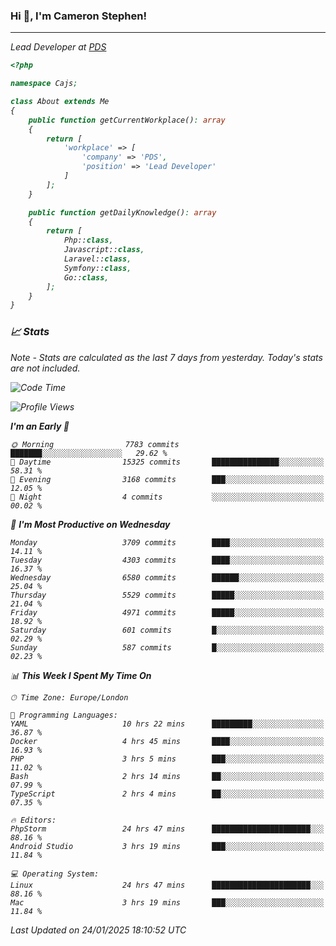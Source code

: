 ### Hi 👋, I'm Cameron Stephen!
<hr>
<p><em>Lead Developer at <a href="https://prindatasolutions.co.uk">PDS</a></p>


```php
<?php

namespace Cajs;

class About extends Me
{
    public function getCurrentWorkplace(): array
    {
        return [
            'workplace' => [
                'company' => 'PDS',
                'position' => 'Lead Developer'
            ]
        ];
    }

    public function getDailyKnowledge(): array
    {
        return [
            Php::class,
            Javascript::class,
            Laravel::class,
            Symfony::class,
            Go::class,
        ];
    }
}
```

### 📈 Stats
<p><em>Note - Stats are calculated as the last 7 days from yesterday. Today's stats are not included.</em></p>


<!--START_SECTION:waka-->
![Code Time](http://img.shields.io/badge/Code%20Time-4%2C225%20hrs%2039%20mins-blue)

![Profile Views](http://img.shields.io/badge/Profile%20Views-0-blue)

**I'm an Early 🐤** 

```text
🌞 Morning                7783 commits        ███████░░░░░░░░░░░░░░░░░░   29.62 % 
🌆 Daytime                15325 commits       ███████████████░░░░░░░░░░   58.31 % 
🌃 Evening                3168 commits        ███░░░░░░░░░░░░░░░░░░░░░░   12.05 % 
🌙 Night                  4 commits           ░░░░░░░░░░░░░░░░░░░░░░░░░   00.02 % 
```
📅 **I'm Most Productive on Wednesday** 

```text
Monday                   3709 commits        ████░░░░░░░░░░░░░░░░░░░░░   14.11 % 
Tuesday                  4303 commits        ████░░░░░░░░░░░░░░░░░░░░░   16.37 % 
Wednesday                6580 commits        ██████░░░░░░░░░░░░░░░░░░░   25.04 % 
Thursday                 5529 commits        █████░░░░░░░░░░░░░░░░░░░░   21.04 % 
Friday                   4971 commits        █████░░░░░░░░░░░░░░░░░░░░   18.92 % 
Saturday                 601 commits         █░░░░░░░░░░░░░░░░░░░░░░░░   02.29 % 
Sunday                   587 commits         █░░░░░░░░░░░░░░░░░░░░░░░░   02.23 % 
```


📊 **This Week I Spent My Time On** 

```text
🕑︎ Time Zone: Europe/London

💬 Programming Languages: 
YAML                     10 hrs 22 mins      █████████░░░░░░░░░░░░░░░░   36.87 % 
Docker                   4 hrs 45 mins       ████░░░░░░░░░░░░░░░░░░░░░   16.93 % 
PHP                      3 hrs 5 mins        ███░░░░░░░░░░░░░░░░░░░░░░   11.02 % 
Bash                     2 hrs 14 mins       ██░░░░░░░░░░░░░░░░░░░░░░░   07.99 % 
TypeScript               2 hrs 4 mins        ██░░░░░░░░░░░░░░░░░░░░░░░   07.35 % 

🔥 Editors: 
PhpStorm                 24 hrs 47 mins      ██████████████████████░░░   88.16 % 
Android Studio           3 hrs 19 mins       ███░░░░░░░░░░░░░░░░░░░░░░   11.84 % 

💻 Operating System: 
Linux                    24 hrs 47 mins      ██████████████████████░░░   88.16 % 
Mac                      3 hrs 19 mins       ███░░░░░░░░░░░░░░░░░░░░░░   11.84 % 
```


 Last Updated on 24/01/2025 18:10:52 UTC
<!--END_SECTION:waka-->
